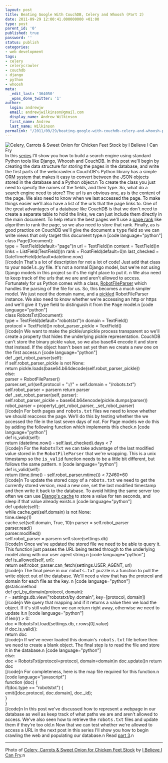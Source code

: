 ```yaml
---
layout: post
title: Beating Google With CouchDB, Celery and Whoosh (Part 2)
date: 2011-09-29 12:00:41.000000000 +01:00
type: post
parent_id: '0'
published: true
password: ''
status: publish
categories:
- web development
tags:
- celery
- celerycrawler
- couchdb
- django
- python
- whoosh
meta:
  _edit_last: '364050'
  _wpas_done_twitter: '1'
author:
  login: andrewjw
  email: andrewjwilkinson@gmail.com
  display_name: Andrew Wilkinson
  first_name: Andrew
  last_name: Wilkinson
permalink: "/2011/09/29/beating-google-with-couchdb-celery-and-whoosh-part-2/"
---
```

<a href="http://www.flickr.com/photos/johnnystiletto/5226474427/"><img style="float:right;border:0;" src="{{ site.baseurl }}/assets/5226474427_90d7388bed_m.jpg" alt="Celery, Carrots &amp; Sweet Onion for Chicken Feet Stock by I Believe I Can Fry" /></a>In this <a href="http://andrewwilkinson.wordpress.com/2011/09/27/beating-google-with-couchdb-celery-and-whoosh-part-1/">series</a> I'll show you how to build a search engine using standard Python tools like Django, Whoosh and CouchDB. In this post we'll begin by creating the data structure for storing the pages in the database, and write the first parts of the webcrawler.n
CouchDB's Python library has a simple <a href="http://packages.python.org/CouchDB/mapping.html">ORM system</a> that makes it easy to convert between the JSON objects stored in the database and a Python object.n
To create the class you just need to specify the names of the fields, and their type. So, what do a search engine need to store? The url is an obvious one, as is the content of the page. We also need to know when we last accessed the page. To make things easier we'll also have a list of the urls that the page links to. One of the great advantages of a database like CouchDB is that we don't need to create a separate table to hold the links, we can just include them directly in the main document. To help return the best pages we'll use a <a href="http://en.wikipedia.org/wiki/PageRank">page rank</a> like algorithm to rank the page, so we also need to store that rank. Finally, as is good practice on CouchDB we'll give the document a <tt>type</tt> field so we can write views that only target this document type.n
[code language="python"]<br />
class Page(Document):<br />
    type = TextField(default=&quot;page&quot;)n
    url = TextField()n
    content = TextField()n
    links = ListField(TextField())n
    rank = FloatField(default=0)n
    last_checked = DateTimeField(default=datetime.now)<br />
[/code]n
That's a lot of description for not a lot of code! Just add that class to your <tt>models.py</tt> file. It's not a normal Django model, but we're not using Django models in this project so it's the right place to put it. n
We also need to keep track of the urls that we are and aren't allowed to access. Fortunately for us Python comes with a class, <a href="http://docs.python.org/library/robotparser.html">RobotFileParser</a> which handles the parsing of the file for us. So, this becomes a much simpler model. We just need the domain name, and a <a href="http://docs.python.org/library/pickle.html">pickled</a> RobotFileParser instance. We also need to know whether we're accessing an http or https and we'll give it <tt>type</tt> field to distinguish it from the <tt>Page</tt> model.n
[code language="python"]<br />
class RobotsTxt(Document):<br />
    type = TextField(default=&quot;robotstxt&quot;)n
    domain = TextField()<br />
    protocol = TextField()n
    robot_parser_pickle = TextField()<br />
[/code]n
We want to make the pickle/unpickle process transparent so we'll create a property that hides the underlying pickle representation. CouchDB can't store the binary pickle value, so we also base64 encode it and store that instead. If the object hasn't been set yet then we create a new one on the first access.n
[code language="python"]<br />
    def _get_robot_parser(self):<br />
        if self.robot_parser_pickle is not None:<br />
            return pickle.loads(base64.b64decode(self.robot_parser_pickle))<br />
        else:<br />
            parser = RobotFileParser()<br />
            parser.set_url(self.protocol + &quot;://&quot; + self.domain + &quot;/robots.txt&quot;)<br />
            self.robot_parser = parsern
            return parser<br />
    def _set_robot_parser(self, parser):<br />
        self.robot_parser_pickle = base64.b64encode(pickle.dumps(parser))<br />
    robot_parser = property(_get_robot_parser, _set_robot_parser)<br />
[/code]n
For both pages and <tt>robots.txt</tt> files we need to know whether we should reaccess the page. We'll do this by testing whether the we accessed the file in the last seven days of not. For Page models we do this by adding the following function which implements this check.n
[code language="python"]<br />
    def is_valid(self):<br />
        return (datetime.now() - self.last_checked).days &lt; 7<br />
[/code]n
For the <tt>RobotsTxt</tt> we can take advantage of the last modified value stored in the <tt>RobotFileParser</tt> that we're wrapping. This is a unix timestamp so the <tt>is_valid</tt> function needs to be a little bit different, but follows the same pattern. n
[code language="python"]<br />
    def is_valid(self):<br />
        return (time.time() - self.robot_parser.mtime()) &lt; 7*24*60*60<br />
[/code]n
To update the stored copy of a <tt>robots.txt</tt> we need to get the currently stored version, read a new one, set the last modified timestamp and then write it back to the database. To avoid hitting the same server too often we can use <a href="https://docs.djangoproject.com/en/dev/topics/cache/">Django's cache</a> to store a value for ten seconds, and sleep if that value already exists.n
[code language="python"]<br />
    def update(self):<br />
        while cache.get(self.domain) is not None:<br />
            time.sleep(1)<br />
        cache.set(self.domain, True, 10)n
        parser = self.robot_parser<br />
        parser.read()<br />
        parser.modified()<br />
        self.robot_parser = parsern
        self.store(settings.db)<br />
[/code]n
Once we've updated the stored file we need to be able to query it. This function just passes the URL being tested through to the underlying model along with our user agent string.n
[code language="python"]<br />
    def is_allowed(self, url):<br />
        return self.robot_parser.can_fetch(settings.USER_AGENT, url)<br />
[/code]n
The final piece in our <tt>robots.txt</tt> puzzle is a function to pull the write object out of the database. We'll need a view that has the protocol and domain for each file as the key. n
[code language="python"]<br />
    @staticmethod<br />
    def get_by_domain(protocol, domain):<br />
        r = settings.db.view(&quot;robotstxt/by_domain&quot;, key=[protocol, domain])<br />
[/code]n
We query that mapping and if it returns a value then we load the object. If it's still valid then we can return right away, otherwise we need to update it.n
[code language="python"]<br />
        if len(r) &gt; 0:<br />
            doc = RobotsTxt.load(settings.db, r.rows[0].value)<br />
            if doc.is_valid():<br />
                return doc<br />
[/code]n
If we've never loaded this domain's <tt>robots.txt</tt> file before then we need to create a blank object. The final step is to read the file and store it in the database.n
[code language="python"]<br />
        else:<br />
            doc = RobotsTxt(protocol=protocol, domain=domain)n
        doc.update()n
        return doc<br />
[/code]n
For completeness, here is the map file required for this function.n
[code language="javascript"]<br />
function (doc) {<br />
    if(doc.type == &quot;robotstxt&quot;) {<br />
        emit([doc.protocol, doc.domain], doc._id);<br />
    }<br />
}<br />
[/code]n
In this post we've discussed how to represent a webpage in our database as well as keep track of what paths we are and aren't allowed to access. We've also seen how to retrieve the <tt>robots.txt</tt> files and update them if they're too old.n
Now that we can test whether we're allowed to access a URL in the next post in this series I'll show you how to begin crawling the web and populating our database.n
Read <a href="http://wp.me/pkxET-77">part 3</a>.n
<hr />
Photo of <a href="http://www.flickr.com/photos/johnnystiletto/5226474427/">Celery, Carrots &amp; Sweet Onion for Chicken Feet Stock</a> by <a href="http://www.flickr.com/photos/johnnystiletto/">I Believe I Can Fry</a>.n
